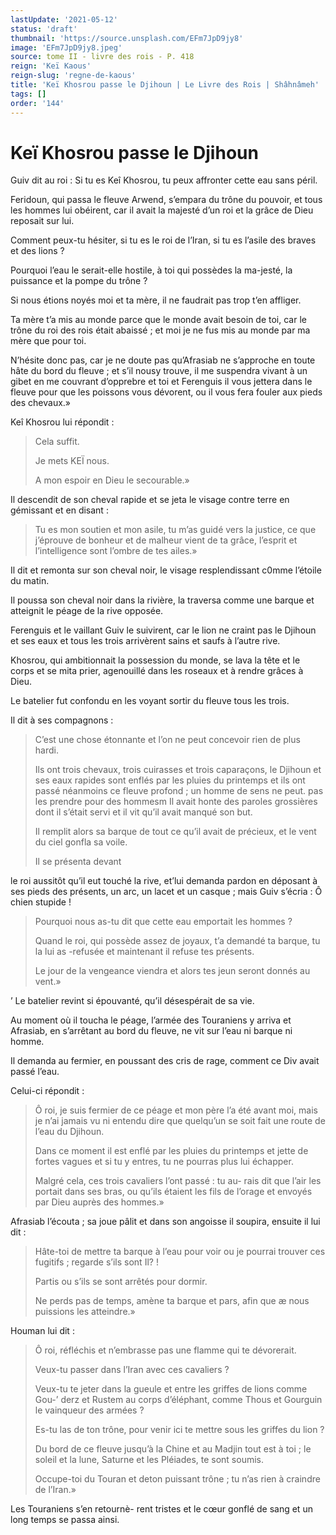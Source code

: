 ```yaml
---
lastUpdate: '2021-05-12'
status: 'draft'
thumbnail: 'https://source.unsplash.com/EFm7JpD9jy8'
image: 'EFm7JpD9jy8.jpeg'
source: tome II - livre des rois - P. 418
reign: 'Keï Kaous'
reign-slug: 'regne-de-kaous'
title: 'Keï Khosrou passe le Djihoun | Le Livre des Rois | Shâhnâmeh'
tags: []
order: '144'
---
```


# Keï Khosrou passe le Djihoun

Guiv dit au roi : Si tu es Keî Khosrou, tu peux affronter cette eau sans péril.

Feridoun, qui passa le fleuve Arwend, s’empara du trône du pouvoir, et tous les hommes lui obéirent, car il avait la majesté d’un roi et la grâce de Dieu reposait sur lui.

Comment peux-tu hésiter, si tu es le roi de l’Iran, si tu es l’asile des braves et des lions ?

Pourquoi l’eau le serait-elle hostile, à toi qui possèdes la ma-jesté, la puissance et la pompe du trône ?

Si nous étions noyés moi et ta mère, il ne faudrait pas trop t’en affliger.

Ta mère t’a mis au monde parce que le monde avait besoin de toi, car le trône du roi des rois était abaissé ; et moi je ne fus mis au monde par ma mère que pour toi.

N’hésite donc pas, car je ne doute pas qu’Afrasiab ne s’approche en toute hâte du bord du fleuve ; et s’il nousy trouve, il me suspendra vivant à un gibet en me couvrant d’opprebre et toi et Ferenguis il vous jettera dans le fleuve pour que les poissons vous dévorent, ou il vous fera fouler aux pieds des chevaux.»

Keî Khosrou lui répondit :

> Cela suffit.
>
> Je mets KEÏ nous.
>
> A mon espoir en Dieu le secourable.»

Il descendit de son cheval rapide et se jeta le visage contre terre en gémissant et en disant :

> Tu es mon soutien et mon asile, tu m’as guidé vers la justice, ce que j’éprouve de bonheur et de malheur vient de ta grâce, l’esprit et l’intelligence sont l’ombre de tes ailes.»

Il dit et remonta sur son cheval noir, le visage resplendissant c0mme l’étoile du matin.

Il poussa son cheval noir dans la rivière, la traversa comme une barque et atteignit le péage de la rive opposée.

Ferenguis et le vaillant Guiv le suivirent, car le lion ne craint pas le Djihoun et ses eaux et tous les trois arrivèrent sains et saufs à l’autre rive.

Khosrou, qui ambitionnait la possession du monde, se lava la tête et le corps et se mita prier, agenouillé dans les roseaux et à rendre grâces à Dieu.

Le batelier fut confondu en les voyant sortir du fleuve tous les trois.

Il dit à ses compagnons :

> C’est une chose étonnante et l’on ne peut concevoir rien de plus hardi.
>
> Ils ont trois chevaux, trois cuirasses et trois caparaçons, le Djihoun et ses eaux rapides sont enflés par les pluies du printemps et ils ont passé néanmoins ce fleuve profond ; un homme de sens ne peut. pas les prendre pour des hommesm Il avait honte des paroles grossières dont il s’était servi et il vit qu’il avait manqué son but.
>
> Il remplit alors sa barque de tout ce qu’il avait de précieux, et le vent du ciel gonfla sa voile.
>
> Il se présenta devant
>
> 
le roi aussitôt qu’il eut touché la rive, et’lui demanda pardon en déposant à ses pieds des présents, un arc, un lacet et un casque ; mais Guiv s’écria : Ô chien stupide !
>
> Pourquoi nous as-tu dit que cette eau emportait les hommes ?
>
> Quand le roi, qui possède assez de joyaux, t’a demandé ta barque, tu la lui as -refusée et maintenant il refuse tes présents.
>
> Le jour de la vengeance viendra et alors tes jeun seront donnés au vent.»

’
Le batelier revint si épouvanté, qu’il désespérait de sa vie.

Au moment où il toucha le péage, l’armée des Touraniens y arriva et Afrasiab, en s’arrêtant au bord du fleuve, ne vit sur l’eau ni barque ni homme.

Il demanda au fermier, en poussant des cris de rage, comment ce Div avait passé l’eau.

Celui-ci répondit :

> Ô roi, je suis fermier de ce péage et mon père l’a été avant moi, mais je n’ai jamais vu ni entendu dire que quelqu’un se soit fait une route de l’eau du Djihoun.
>
> Dans ce moment il est enflé par les pluies du printemps et jette de fortes vagues et si tu y entres, tu ne pourras plus lui échapper.
>
> Malgré cela, ces trois cavaliers l’ont passé : tu au-
rais dit que l’air les portait dans ses bras, ou qu’ils étaient les fils de l’orage et envoyés par Dieu auprès des hommes.»

Afrasiab l’écouta ; sa joue pâlit et dans son angoisse il soupira, ensuite il lui dit :

> Hâte-toi de mettre ta barque à l’eau pour voir ou je pourrai trouver ces fugitifs ; regarde s’ils sont Il? !
>
> Partis ou s’ils se sont arrêtés pour dormir.
>
> Ne perds pas de temps, amène ta barque et pars, afin que æ nous puissions les atteindre.»

Houman lui dit :

> Ô roi, réfléchis et n’embrasse pas une flamme qui te dévorerait.
>
> Veux-tu passer dans l’Iran avec ces cavaliers ?
>
> Veux-tu te jeter dans la gueule et entre les griffes de lions comme Gou-’ derz et Rustem au corps d’éléphant, comme Thous et Gourguin le vainqueur des armées ?
>
> Es-tu las de ton trône, pour venir ici te mettre sous les griffes du lion ?
>
> Du bord de ce fleuve jusqu’à la Chine et au Madjin tout est à toi ; le soleil et la lune, Saturne et les Pléiades, te sont soumis.
>
> Occupe-toi du Touran et deton puissant trône ; tu n’as rien à craindre de l’Iran.»

Les Touraniens s’en retournè-
rent tristes et le cœur gonflé de sang et un long temps se passa ainsi.

